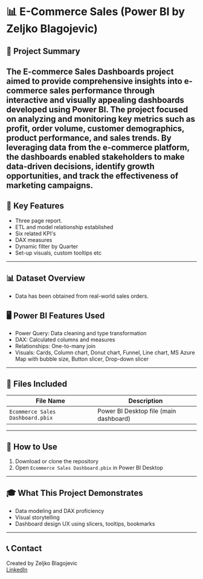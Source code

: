 # 📊 E-Commerce Sales (Power BI by Zeljko Blagojevic)

## 🧠 Project Summary
The E-commerce Sales Dashboards project aimed to provide comprehensive insights into e-commerce sales performance through interactive and visually appealing dashboards developed using Power BI. The project focused on analyzing and monitoring key metrics such as profit, order volume, customer demographics, product performance, and sales trends. By leveraging data from the e-commerce platform, the dashboards enabled stakeholders to make data-driven decisions, identify growth opportunities, and track the effectiveness of marketing campaigns.
---

## 🔧 Key Features
- Three page report.
- ETL and model relationship established
- Six related KPI's
- DAX measures 
- Dynamic filter by Quarter 
- Set-up visuals, custom tooltips etc
--- 

## 📊 Dataset Overview

- Data has been obtained from real-world sales orders.


## 🖥️ Power BI Features Used
- Power Query: Data cleaning and type transformation
- DAX: Calculated columns and measures
- Relationships: One-to-many join
- Visuals: Cards, Column chart, Donut chart, Funnel, Line chart, MS Azure Map with bubble size, Button slicer, Drop-down slicer
---

## 📂 Files Included
| File Name             | Description                                 |
|-----------------------|---------------------------------------------|
| `Ecommerce Sales Dashboard.pbix`    | Power BI Desktop file (main dashboard)      |

---

## 📎 How to Use
1. Download or clone the repository
2. Open `Ecommerce Sales Dashboard.pbix` in Power BI Desktop

---

## 🎓 What This Project Demonstrates
- Data modeling and DAX proficiency
- Visual storytelling 
- Dashboard design UX using slicers, tooltips, bookmarks

---

## 📞 Contact
Created by Zeljko Blagojevic  
[LinkedIn](https:www.linkedin.com/in/željko-blagojević-1115261b4)
